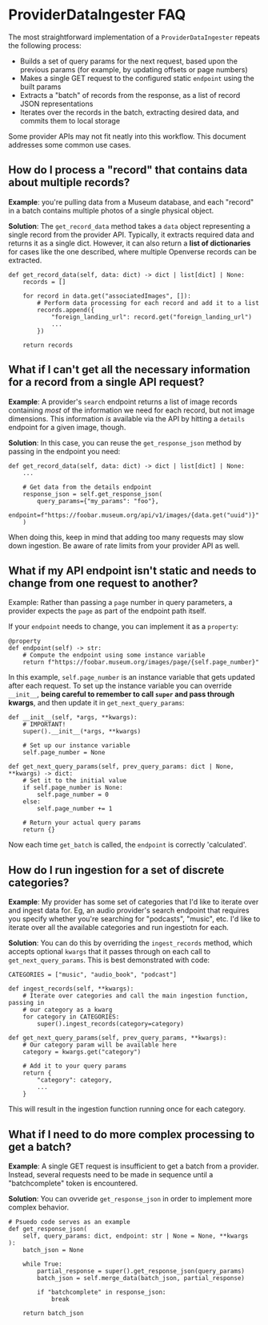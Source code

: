 # ProviderDataIngester FAQ

The most straightforward implementation of a `ProviderDataIngester` repeats the following process:

* Builds a set of query params for the next request, based upon the previous params (for example, by updating offsets or page numbers)
* Makes a single GET request to the configured static `endpoint` using the built params
* Extracts a "batch" of records from the response, as a list of record JSON representations
* Iterates over the records in the batch, extracting desired data, and commits them to local storage

Some provider APIs may not fit neatly into this workflow. This document addresses some common use cases.

## How do I process a "record" that contains data about multiple records?

**Example**: you're pulling data from a Museum database, and each "record" in a batch contains multiple photos of a single physical object.

**Solution**: The `get_record_data` method takes a `data` object representing a single record from the provider API. Typically, it extracts required data and returns it as a single dict. However, it can also return a **list of dictionaries** for cases like the one described, where multiple Openverse records can be extracted.

```
def get_record_data(self, data: dict) -> dict | list[dict] | None:
    records = []

    for record in data.get("associatedImages", []):
        # Perform data processing for each record and add it to a list
        records.append({
            "foreign_landing_url": record.get("foreign_landing_url")
            ...
        })

    return records
```

## What if I can't get all the necessary information for a record from a single API request?

**Example**: A provider's `search` endpoint returns a list of image records containing *most* of the information we need for each record, but not image dimensions. This information *is* available via the API by hitting a `details` endpoint for a given image, though.

**Solution**: In this case, you can reuse the `get_response_json` method by passing in the endpoint you need:

```
def get_record_data(self, data: dict) -> dict | list[dict] | None:
    ...

    # Get data from the details endpoint
    response_json = self.get_response_json(
        query_params={"my_params": "foo"},
        endpoint=f"https://foobar.museum.org/api/v1/images/{data.get("uuid")}"
    )

```

When doing this, keep in mind that adding too many requests may slow down ingestion. Be aware of rate limits from your provider API as well.

## What if my API endpoint isn't static and needs to change from one request to another?

Example: Rather than passing a `page` number in query parameters, a provider expects the `page` as part of the endpoint path itself.

If your `endpoint` needs to change, you can implement it as a `property`:

```
@property
def endpoint(self) -> str:
    # Compute the endpoint using some instance variable
    return f"https://foobar.museum.org/images/page/{self.page_number}"
```

In this example, `self.page_number` is an instance variable that gets updated after each request. To set up the instance variable you can override `__init__`, **being careful to remember to call `super` and pass through kwargs**, and then update it in `get_next_query_params`:

```
def __init__(self, *args, **kwargs):
    # IMPORTANT!
    super().__init__(*args, **kwargs)

    # Set up our instance variable
    self.page_number = None

def get_next_query_params(self, prev_query_params: dict | None, **kwargs) -> dict:
    # Set it to the initial value
    if self.page_number is None:
        self.page_number = 0
    else:
        self.page_number += 1

    # Return your actual query params
    return {}
```

Now each time `get_batch` is called, the `endpoint` is correctly 'calculated'.

## How do I run ingestion for a set of discrete categories?

**Example**: My provider has some set of categories that I'd like to iterate over and ingest data for. Eg, an audio provider's search endpoint that requires you specify whether you're searching for "podcasts", "music", etc. I'd like to iterate over all the available categories and run ingestiotn for each.

**Solution**: You can do this by overriding the `ingest_records` method, which accepts optional `kwargs` that it passes through on each call to `get_next_query_params`. This is best demonstrated with code:

```
CATEGORIES = ["music", "audio_book", "podcast"]

def ingest_records(self, **kwargs):
    # Iterate over categories and call the main ingestion function, passing in
    # our category as a kwarg
    for category in CATEGORIES:
        super().ingest_records(category=category)

def get_next_query_params(self, prev_query_params, **kwargs):
    # Our category param will be available here
    category = kwargs.get("category")

    # Add it to your query params
    return {
        "category": category,
        ...
    }
```

This will result in the ingestion function running once for each category.

## What if I need to do more complex processing to get a batch?

**Example**: A single GET request is insufficient to get a batch from a provider. Instead, several requests need to be made in sequence until a "batchcomplete" token is encountered.

**Solution**: You can ovveride `get_response_json` in order to implement more complex behavior.

```
# Psuedo code serves as an example
def get_response_json(
    self, query_params: dict, endpoint: str | None = None, **kwargs
):
    batch_json = None

    while True:
        partial_response = super().get_response_json(query_params)
        batch_json = self.merge_data(batch_json, partial_response)

        if "batchcomplete" in response_json:
            break

    return batch_json
```
